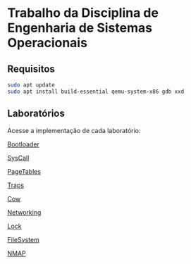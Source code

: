 # Trabalho da Disciplina de Engenharia de Sistemas Operacionais

## Requisitos

```bash
sudo apt update
sudo apt install build-essential qemu-system-x86 gdb xxd
```

## Laboratórios

Acesse a implementação de cada laboratório:

[Bootloader](https://github.com/charlesluizmendes/Engineering-SO/tree/main/Bootloader)

[SysCall](https://github.com/charlesluizmendes/Engineering-SO/tree/main/SystemCall)

[PageTables](https://github.com/charlesluizmendes/Engineering-SO/tree/main/PageTables)

[Traps](https://github.com/charlesluizmendes/Engineering-SO/tree/main/Traps)

[Cow](https://github.com/charlesluizmendes/Engineering-SO/tree/main/Cow)

[Networking](https://github.com/charlesluizmendes/Engineering-SO/tree/main/Networking)

[Lock](https://github.com/charlesluizmendes/Engineering-SO/tree/main/Lock)

[FileSystem](https://github.com/charlesluizmendes/Engineering-SO/tree/main/FileSystem)

[NMAP](https://github.com/charlesluizmendes/Engineering-SO/tree/main/Mmap)